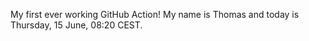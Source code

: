 My first ever working GitHub Action!
My name is Thomas and today is Thursday, 15 June, 08:20 CEST. 
